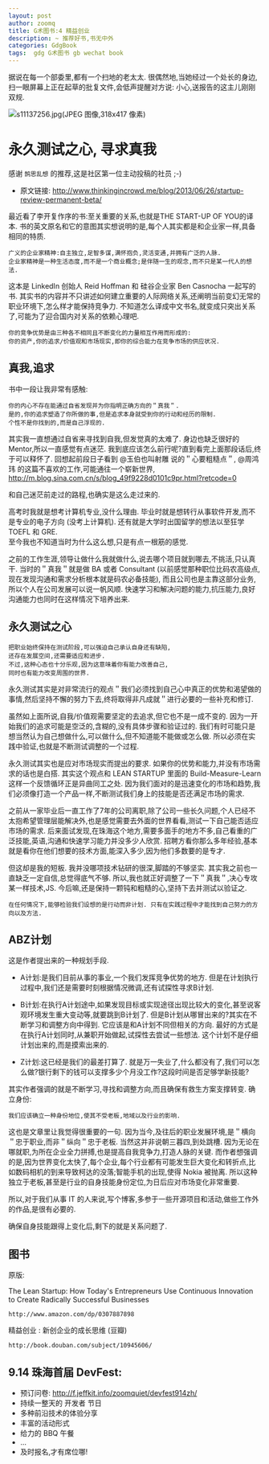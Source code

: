 ```yaml
---
layout: post
author: zoomq
title: G术图书:4 精益创业
description: ~ 推荐好书,书无中外
categories: GdgBook
tags:  gdg G术图书 gb wechat book
---
```


据说在每一个部委里,都有一个扫地的老太太. 
很偶然地,当她经过一个处长的身边,扫一眼屏幕上正在起草的批复文件,会低声提醒对方说:
小心,送报告的这主儿刚刚双规. 

![s11137256.jpg(JPEG 图像,318x417 像素)](http://img3.douban.com/lpic/s11137256.jpg)


# 永久测试之心, 寻求真我

感谢 `鹄思乱想` 的推荐,这是社区第一位主动投稿的社员 ;-)

- 原文链接: http://www.thinkingincrowd.me/blog/2013/06/26/startup-review-permanent-beta/



最近看了李开复作序的书:至关重要的关系,也就是THE START-UP OF YOU的译本. 书的英文原名和它的意图其实想说明的是,每个人其实都是和企业家一样,具备相同的特质. 

    广义的企业家精神:自主独立,足智多谋,满怀抱负,灵活变通,并拥有广泛的人脉. 
    企业家精神是一种生活态度,而不是一个商业概念;是伴随一生的观念,而不只是某一代人的想法. 

<!--more-->

这本是 LinkedIn 创始人 Reid Hoffman 和 硅谷企业家 Ben Casnocha 一起写的书. 
其实书的内容并不只讲述如何建立重要的人际网络关系,还阐明当前变幻无常的职业环境下,怎么样才能保持竞争力. 
不知道怎么译成中文书名,就变成只突出关系了,可能为了迎合国内对关系的依赖心理吧. 

    你的竞争优势是由三种各不相同且不断变化的力量相互作用而形成的:
    你的资产,你的追求/价值观和市场现实,即你的综合能力在竞争市场的供应状况. 

## 真我,追求

书中一段让我非常有感触:

    你的内心不存在能通过自省发现并为你指明正确方向的＂真我＂. 
    是的,你的追求塑造了你所做的事,但是追求本身就受到你的行动和经历的限制. 
    个性不是你找到的,而是自己浮现的. 

其实我一直想通过自省来寻找到自我,但发觉真的太难了. 身边也缺乏很好的 Mentor,所以一直感觉有点迷茫. 
我到底应该怎么前行呢?直到看完上面那段话后,终于可以释怀了. 
回想起前段日子看到 @玉伯也叫射雕 说的＂心要粗糙点＂,
@周鸿玮 的这篇不喜欢的工作,可能通往一个崭新世界,
http://m.blog.sina.com.cn/s/blog_49f9228d0101c9pr.html?retcode=0

和自己迷茫前走过的路程,也确实是这么走过来的. 

高考时我就是想考计算机专业,没什么理由. 
毕业时就是想转行从事软件开发,而不是专业的电子方向 (没考上计算机). 
还有就是大学时出国留学的想法以至狂学 TOEFL 和 GRE.  
至今我也不知道当时为什么这么想,只是有点一根筋的感觉. 

之前的工作生涯,领导让做什么我就做什么,说去哪个项目就到哪去,不挑活,只认真干. 
当时的＂真我＂就是做 BA 或者 Consultant 
(以前感觉那种职位比码农高级点,现在发现沟通和需求分析根本就是码农必备技能),
而且公司也是主靠这部分业务,所以个人在公司发展可以说一帆风顺. 
快速学习和解决问题的能力,抗压能力,良好沟通能力也同时在这样情况下培养出来. 


## 永久测试之心

    把职业始终保持在测试阶段,可以强迫自己承认自身还有缺陷,
    还存在发展空间,还需要适应和进步. 
    不过,这种心态也十分乐观,因为这意味着你有能力改善自己,
    同时也有能力改变周围的世界. 

永久测试其实是对非常流行的观点＂我们必须找到自己心中真正的优势和渴望做的事情,然后坚持不懈的努力下去,终将取得非凡成就＂进行必要的一些补充和修订. 

虽然如上面所说,自我/价值观需要坚定的去追求,但它也不是一成不变的. 
因为一开始我们的追求可能是空泛的,含糊的,没有具体步骤和验证过的. 
我们有时可能只是想当然认为自己想做什么,可以做什么,但不知道能不能做或怎么做. 
所以必须在实践中验证,也就是不断测试调整的一个过程. 

永久测试其实也是应对市场现实而提出的要求. 如果你的优势和能力,并没有市场需求的话也是白搭. 
其实这个观点和 LEAN STARTUP 里面的 Build-Measure-Learn 这样一个反馈循环正是异曲同工之处. 
因为我们面对的是迅速变化的市场和趋势,我们必须像打造一个产品一样,不断测试我们身上的技能是否还满足市场的需求. 

之前从一家毕业后一直工作了7年的公司离职,除了公司一些长久问题,个人已经不太抱希望管理层能解决外,也是感觉需要去外面的世界看看,测试一下自己能否适应市场的需求. 
后来面试发现,在珠海这个地方,需要多面手的地方不多,自己看重的广泛技能,英语,沟通和快速学习能力并没多少人欣赏. 
招聘方看你那么多年经验,基本就是看你在他们想要的技术方面,能深入多少,因为他们多数要的是专才. 

但这却是我的短板. 我并没哪项技术钻研的很深,脚踏的不够坚实. 
其实我之前也一直缺乏一定自信,总觉得底气不够. 
所以,我也就正好调整了一下＂真我＂,决心专攻某一样技术,JS. 今后嘛,还是保持一颗钝和粗糙的心,坚持下去并测试以验证之. 

    在任何情况下,能够检验我们设想的是行动而非计划. 只有在实践过程中才能找到自己努力的方向以及方法. 


## ABZ计划

这是作者提出来的一种规划手段. 

- A计划:是我们目前从事的事业,一个我们发挥竞争优势的地方. 但是在计划执行过程中,我们还是需要时刻根据情况微调,还有试探性寻求B计划. 

- B计划:在执行A计划途中,如果发现目标或实现途径出现比较大的变化,甚至说客观环境发生重大变动等,就要跳到B计划了. 但是B计划从哪冒出来的?其实在不断学习和调整方向中得到. 它应该是和A计划不同但相关的方向. 最好的方式是在执行A计划同时,从兼职开始做起,试探性去尝试一些想法. 这个计划不是仔细计划出来的,而是摸索出来的. 

- Z计划:这已经是我们的最差打算了. 就是万一失业了,什么都没有了,我们可以怎么做?银行剩下的钱可以支撑多少个月没工作?这段时间是否足够学新技能?

其实作者强调的就是不断学习,寻找和调整方向,而且确保有救生方案支撑转变. 
确立身份:

    我们应该确立一种身份地位,使其不受老板,地域以及行业的影响. 

这也是文章里让我觉得很重要的一句. 因为当今,及往后的职业发展环境,是＂横向＂忠于职业,而非＂纵向＂忠于老板. 当然这并非说朝三暮四,到处跳槽. 因为无论在哪就职,为所在企业全力拼搏,也是提高自我竞争力,打造人脉的关键. 而作者想强调的是,因为世界变化太快了,每个企业,每个行业都有可能发生巨大变化和转折点,比如数码相机的到来导致柯达的没落;智能手机的出现,使得 Nokia 被抛离. 所以这种独立于老板,甚至是行业的自身技能身份定位,为日后应对市场变化非常重要. 

所以,对于我们从事 IT 的人来说,写个博客,多参于一些开源项目和活动,做些工作外的作品,是很有必要的. 

确保自身技能跟得上变化后,剩下的就是关系问题了. 


## 图书

原版:

The Lean Startup: 
How Today's Entrepreneurs Use Continuous Innovation to Create Radically Successful Businesses

    http://www.amazon.com/dp/0307887898


精益创业 : 新创企业的成长思维 (豆瓣)

    http://book.douban.com/subject/10945606/






## 9.14 珠海首届 DevFest:

- 预订问卷: http://f.jeffkit.info/zoomquiet/devfest914zh/     
- 持续一整天的 开发者 节日
- 多种前沿技术的体验分享
- 丰富的活动形式
- 给力的 BBQ 午餐
- ... 
- 及时报名,才有席位哪!

